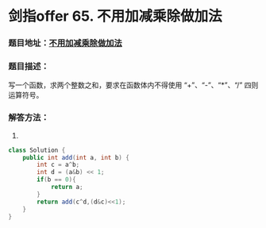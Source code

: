 # 剑指offer 65. 不用加减乘除做加法



### 题目地址：[不用加减乘除做加法](https://leetcode-cn.com/problems/bu-yong-jia-jian-cheng-chu-zuo-jia-fa-lcof/)



### 题目描述：

写一个函数，求两个整数之和，要求在函数体内不得使用 “+”、“-”、“*”、“/” 四则运算符号。



### 解答方法：

1. 

```java
class Solution {
    public int add(int a, int b) {
        int c = a^b;
        int d = (a&b) << 1;
        if(b == 0){
            return a;
        }
        return add(c^d,(d&c)<<1);
    }
}
```

